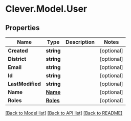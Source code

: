# Clever.Model.User
## Properties

Name | Type | Description | Notes
------------ | ------------- | ------------- | -------------
**Created** | **string** |  | [optional] 
**District** | **string** |  | [optional] 
**Email** | **string** |  | [optional] 
**Id** | **string** |  | [optional] 
**LastModified** | **string** |  | [optional] 
**Name** | [**Name**](Name.md) |  | [optional] 
**Roles** | [**Roles**](Roles.md) |  | [optional] 

[[Back to Model list]](../README.md#documentation-for-models) [[Back to API list]](../README.md#documentation-for-api-endpoints) [[Back to README]](../README.md)

